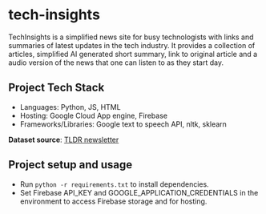 # tech-insights

TechInsights is a simplified news site for busy technologists with links and summaries of latest
 updates in the tech industry. It provides a collection of articles,
simplified AI generated short summary, link to original article and a audio version of the news that one can listen to as they start day. 

## Project Tech Stack

* Languages: Python, JS, HTML
* Hosting: Google Cloud App engine, Firebase
* Frameworks/Libraries: Google text to speech API, nltk, sklearn
 
**Dataset source**: [TLDR newsletter](https://www.tldrnewsletter.com)

## Project setup and usage

* Run `python -r requirements.txt` to install dependencies.
* Set Firebase API_KEY and GOOGLE_APPLICATION_CREDENTIALS in the environment to access Firebase
 storage and for hosting. 
 
